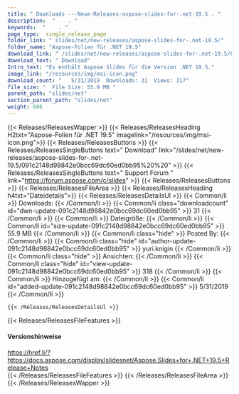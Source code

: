 ```yaml
---
title: " Downloads ---Neue-Releases-aspose-slides-for-.net-19.5 . "
description:  "    . " 
keywords:  "    . " 
page_type:  single_release_page
folder_link: " slides/net/new-releases/aspose-slides-for-.net-19.5/"
folder_name: "Aspose-Folien für .NET 19.5"
download_link: " /slides/net/new-releases/aspose-slides-for-.net-19.5/091c2148d98842e0bcc69dc60ed0bb95"
download_text: " Download"
Intro_text: "Es enthält Aspose Slides für die Version .NET 19.5."
image_link: "/resources/img/msi-icon.png"
download_count: "   5/31/2019  Downloads: 31  Views: 317"
file_size: "  File Size: 55.9 MB "
parent_path: "slides/net"
section_parent_path: "slides/net"
weight: 666
---
```


{{< Releases/ReleasesWapper >}}
  {{< Releases/ReleasesHeading H2txt="Aspose-Folien für .NET 19.5" imagelink="/resources/img/msi-icon.png">}}
  {{< Releases/ReleasesButtons >}}
    {{< Releases/ReleasesSingleButtons text=" Download" link="/slides/net/new-releases/aspose-slides-for-.net-19.5/091c2148d98842e0bcc69dc60ed0bb95%20%20" >}}
    {{< Releases/ReleasesSingleButtons text=" Support Forum " link="https://forum.aspose.com/c/slides" >}}
  {{< Releases/ReleasesButtons >}}
  {{< Releases/ReleasesFileArea >}}
    {{< Releases/ReleasesHeading h4txt="Dateidetails">}}
    {{< Releases/ReleasesDetailsUl >}}
            {{< Common/li >}} Downloads: {{< /Common/li >}}
      {{< Common/li class="downloadcount" id="dwn-update-091c2148d98842e0bcc69dc60ed0bb95" >}} 31 {{< /Common/li >}}
      {{< Common/li >}} Dateigröße: {{< /Common/li >}}
      {{< Common/li id="size-update-091c2148d98842e0bcc69dc60ed0bb95" >}} 55.9 MB {{< /Common/li >}} 
      {{< Common/li  class="hide" >}} Posted By: {{< /Common/li >}} 
      {{< Common/li class="hide" id="author-update-091c2148d98842e0bcc69dc60ed0bb95" >}} yuri.knigin {{< /Common/li >}}
      {{< Common/li class="hide" >}} Ansichten: {{< /Common/li >}}
      {{< Common/li class="hide" id="view-update-091c2148d98842e0bcc69dc60ed0bb95" >}} 318 {{< /Common/li >}}
      {{< Common/li >}} Hinzugefügt am: {{< /Common/li >}}
      {{< Common/li id="added-update-091c2148d98842e0bcc69dc60ed0bb95" >}} 5/31/2019 {{< /Common/li >}} 

    {{< /Releases/ReleasesDetailsUl >}}

  {{< Releases/ReleasesFileFeatures >}}
      <h4>Versionshinweise</h4><div> <a href="https://href.li/?https://docs.aspose.com/display/slidesnet/Aspose.Slides+for+.NET+19.5+Release+Notes">https://href.li/?https://docs.aspose.com/display/slidesnet/Aspose.Slides+for+.NET+19.5+Release+Notes</a></div>
  {{< /Releases/ReleasesFileFeatures >}}
 {{< /Releases/ReleasesFileArea >}}
{{< /Releases/ReleasesWapper >}}



